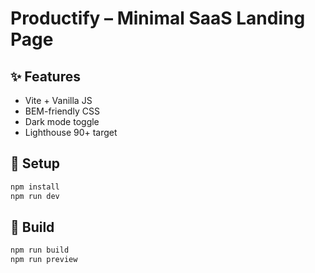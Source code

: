 # Productify – Minimal SaaS Landing Page

## ✨ Features
- Vite + Vanilla JS
- BEM-friendly CSS
- Dark mode toggle
- Lighthouse 90+ target

## 🚀 Setup
```bash
npm install
npm run dev
```

## 🚀 Build
```bash
npm run build
npm run preview
```

